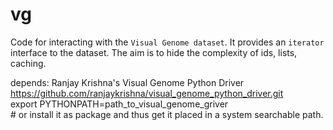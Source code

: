 # vg
Code for interacting with the `Visual Genome dataset`.
It provides an `iterator` interface to the dataset.
The aim is to hide the complexity of ids, lists, caching.

depends: Ranjay Krishna's Visual Genome Python Driver  
    https://github.com/ranjaykrishna/visual_genome_python_driver.git  
    export PYTHONPATH=path_to_visual_genome_griver  
    # or install it as package and thus get it placed in a system searchable path.
